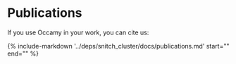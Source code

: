 # Publications

If you use Occamy in your work, you can cite us:

{%
  include-markdown '../deps/snitch_cluster/docs/publications.md'
  start="<!--start-publications-->"
  end="<!--end-publications-->"
%}
